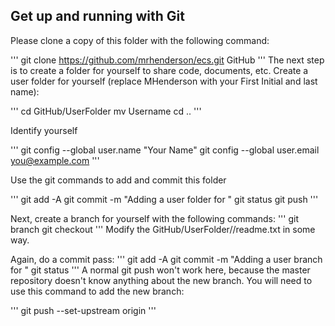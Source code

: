 ## Get up and running with Git

Please clone a copy of this folder with the following command:

'''
git clone https://github.com/mrhenderson/ecs.git GitHub
'''
The next step is to create a folder for yourself to share code, documents, etc. Create a user folder for yourself (replace MHenderson with your First Initial and last name):

'''
cd GitHub/UserFolder
mv Username <yourname>
cd ..
'''

Identify yourself

'''
git config --global user.name "Your Name"
git config --global user.email you@example.com
'''

Use the git commands to add and commit this folder

'''
git add -A
git commit -m "Adding a user folder for <yourname>"
git status
git push
'''

Next, create a branch for yourself with the following commands:
'''
git branch <yourname>
git checkout <yourname>
'''
Modify the GitHub/UserFolder/<yourname>/readme.txt in some way.

Again, do a commit pass:
'''
git add -A
git commit -m "Adding a user branch for <yourname>"
git status
'''
A normal git push won't work here, because the master repository doesn't know anything about the new branch. You will need to use this command to add the new branch:

'''
git push --set-upstream origin <yourname>
'''

